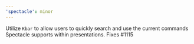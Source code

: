 ```yaml
---
'spectacle': minor
---
```


Utilize `Kbar` to allow users to quickly search and use the current commands Spectacle supports within presentations. Fixes #1115
